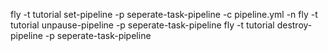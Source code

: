 fly -t tutorial set-pipeline -p seperate-task-pipeline -c pipeline.yml -n
fly -t tutorial unpause-pipeline -p seperate-task-pipeline
fly -t tutorial destroy-pipeline -p seperate-task-pipeline